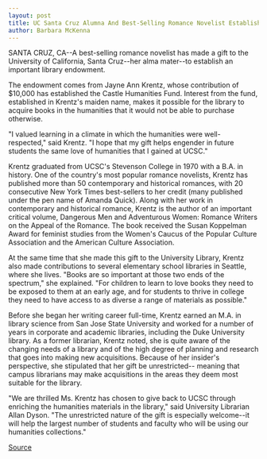 ```yaml
---
layout: post
title: UC Santa Cruz Alumna And Best-Selling Romance Novelist Establishes Library Endowment
author: Barbara McKenna
---
```


SANTA CRUZ, CA--A best-selling romance novelist has made a gift to the  University of California, Santa Cruz--her alma mater--to establish an  important library endowment.

The endowment comes from Jayne Ann Krentz, whose contribution of  $10,000 has established the Castle Humanities Fund. Interest from the fund,  established in Krentz's maiden name, makes it possible for the library to  acquire books in the humanities that it would not be able to purchase  otherwise.

"I valued learning in a climate in which the humanities were well- respected," said Krentz. "I hope that my gift helps engender in future  students the same love of humanities that I gained at UCSC."

Krentz graduated from UCSC's Stevenson College in 1970 with a B.A. in  history. One of the country's most popular romance novelists, Krentz has  published more than 50 contemporary and historical romances, with 20  consecutive New York Times best-sellers to her credit (many published  under the pen name of Amanda Quick). Along with her work in contemporary  and historical romance, Krentz is the author of an important critical volume,  Dangerous Men and Adventurous Women: Romance Writers on the Appeal of  the Romance. The book received the Susan Koppelman Award for feminist  studies from the Women's Caucus of the Popular Culture Association and the  American Culture Association.

At the same time that she made this gift to the University Library,  Krentz also made contributions to several elementary school libraries in  Seattle, where she lives. "Books are so important at those two ends of the  spectrum," she explained. "For children to learn to love books they need to be  exposed to them at an early age, and for students to thrive in college they  need to have access to as diverse a range of materials as possible."

Before she began her writing career full-time, Krentz earned an M.A. in  library science from San Jose State University and worked for a number of  years in corporate and academic libraries, including the Duke University  library. As a former librarian, Krentz noted, she is quite aware of the  changing needs of a library and of the high degree of planning and research  that goes into making new acquisitions. Because of her insider's  perspective, she stipulated that her gift be unrestricted-- meaning that  campus librarians may make acquisitions in the areas they deem most  suitable for the library.

"We are thrilled Ms. Krentz has chosen to give back to UCSC through  enriching the humanities materials in the library," said University Librarian  Allan Dyson. "The unrestricted nature of the gift is especially welcome--it  will help the largest number of students and faculty who will be using our  humanities collections."

[Source](http://www1.ucsc.edu/news_events/press_releases/archive/96-97/02-97/020697-UCSC_alumna-novelis.html "Permalink to 020697-UCSC_alumna-novelis")
